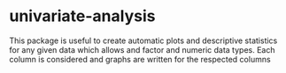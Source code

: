 # univariate-analysis
This package is useful to create automatic plots and descriptive statistics for any given data which allows and factor and numeric data types. Each column is considered and graphs are written for the respected columns
